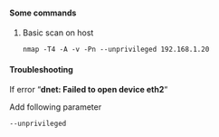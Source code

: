 


#### Some commands


1. Basic scan on host

	```
	nmap -T4 -A -v -Pn --unprivileged 192.168.1.20
	```


#### Troubleshooting

If error “**dnet: Failed to open device eth2**“

Add following parameter

```
--unprivileged
```

